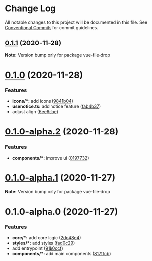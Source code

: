 # Change Log

All notable changes to this project will be documented in this file.
See [Conventional Commits](https://conventionalcommits.org) for commit guidelines.

## [0.1.1](https://github.com/TomokiMiyauci/vue-file-drop/compare/v0.1.0...v0.1.1) (2020-11-28)

**Note:** Version bump only for package vue-file-drop





# [0.1.0](https://github.com/TomokiMiyauci/vue-file-drop/compare/v0.1.0-alpha.2...v0.1.0) (2020-11-28)


### Features

* **icons/*:** add icons ([9841b04](https://github.com/TomokiMiyauci/vue-file-drop/commit/9841b04892bc50e28c13e72051205e084bdacc48))
* **usenotice.ts:** add notice feature ([fab4b37](https://github.com/TomokiMiyauci/vue-file-drop/commit/fab4b3735734f5dbb28f76efea73509bb7ebf688))
* adjust align ([6ee6cbe](https://github.com/TomokiMiyauci/vue-file-drop/commit/6ee6cbe04eae242ff164130490b65096f1d8da2b))





# [0.1.0-alpha.2](https://github.com/TomokiMiyauci/vue-file-drop/compare/v0.1.0-alpha.1...v0.1.0-alpha.2) (2020-11-28)


### Features

* **components/*:** improve ui ([0197732](https://github.com/TomokiMiyauci/vue-file-drop/commit/0197732cdf6daee5222ddf14168eaedc9806c9ce))





# [0.1.0-alpha.1](https://github.com/TomokiMiyauci/vue-file-drop/compare/v0.1.0-alpha.0...v0.1.0-alpha.1) (2020-11-27)

**Note:** Version bump only for package vue-file-drop





# 0.1.0-alpha.0 (2020-11-27)


### Features

* **core/*:** add core logic ([2dc48e4](https://github.com/TomokiMiyauci/vue-file-drop/commit/2dc48e433738af0fb1f5b24ec16236aec24be2de))
* **styles/*:** add styles ([fad0c29](https://github.com/TomokiMiyauci/vue-file-drop/commit/fad0c29cd7b1f8f122cfa622707bfa0231333410))
* add entrypoint ([91b0ccf](https://github.com/TomokiMiyauci/vue-file-drop/commit/91b0ccf1fa15dc498be22f0a811afd985c6266e1))
* **components/*:** add main components ([81711cb](https://github.com/TomokiMiyauci/vue-file-drop/commit/81711cb7d82f0719d2d4584fd26217a0ffdc141f))
